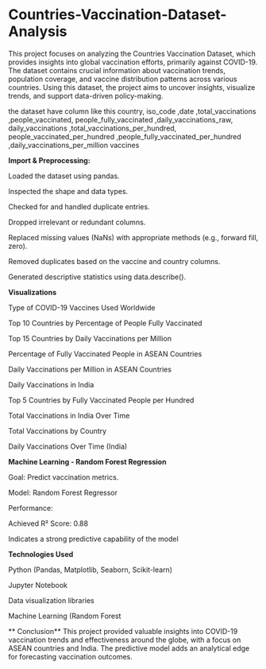 # Countries-Vaccination-Dataset-Analysis
This project focuses on analyzing the Countries Vaccination Dataset, which provides insights into global vaccination efforts, primarily against COVID-19. The dataset contains crucial information about vaccination trends, population coverage, and vaccine distribution patterns across various countries. Using this dataset, the project aims to uncover insights, visualize trends, and support data-driven policy-making.

the dataset have column like this  country,	iso_code	,date	,total_vaccinations	,people_vaccinated,	people_fully_vaccinated	,daily_vaccinations_raw,	daily_vaccinations	,total_vaccinations_per_hundred,	people_vaccinated_per_hundred	,people_fully_vaccinated_per_hundred	,daily_vaccinations_per_million	vaccines

**Import & Preprocessing:**

Loaded the dataset using pandas.

Inspected the shape and data types.

Checked for and handled duplicate entries.

Dropped irrelevant or redundant columns.

Replaced missing values (NaNs) with appropriate methods (e.g., forward fill, zero).

Removed duplicates based on the vaccine and country columns.

Generated descriptive statistics using data.describe().

 **Visualizations**
 
Type of COVID-19 Vaccines Used Worldwide

Top 10 Countries by Percentage of People Fully Vaccinated

Top 15 Countries by Daily Vaccinations per Million

Percentage of Fully Vaccinated People in ASEAN Countries

Daily Vaccinations per Million in ASEAN Countries

Daily Vaccinations in India

Top 5 Countries by Fully Vaccinated People per Hundred

Total Vaccinations in India Over Time

Total Vaccinations by Country

Daily Vaccinations Over Time (India)

**Machine Learning - Random Forest Regression**

Goal: Predict vaccination metrics.

Model: Random Forest Regressor

Performance:

Achieved R² Score: 0.88

Indicates a strong predictive capability of the model

**Technologies Used**

Python (Pandas, Matplotlib, Seaborn, Scikit-learn)

Jupyter Notebook

Data visualization libraries

Machine Learning (Random Forest

** Conclusion**
This project provided valuable insights into COVID-19 vaccination trends and effectiveness around the globe, with a focus on ASEAN countries and India. The predictive model adds an analytical edge for forecasting vaccination outcomes.

